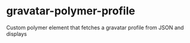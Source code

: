 # gravatar-polymer-profile
Custom polymer element that fetches a gravatar profile from JSON and displays
